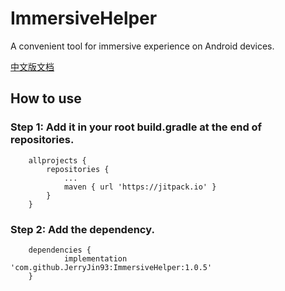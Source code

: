 # ImmersiveHelper
A convenient tool for immersive experience on Android devices.

[中文版文档](README_CHN.md)

## How to use

### Step 1: Add it in your root build.gradle at the end of repositories.

```
	allprojects {
		repositories {
			...
			maven { url 'https://jitpack.io' }
		}
	}
```

### Step 2: Add the dependency.

```
	dependencies {
	        implementation 'com.github.JerryJin93:ImmersiveHelper:1.0.5'
	}
```

